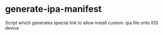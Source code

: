 # generate-ipa-manifest
Script which generates special link to allow install custom .ipa file onto iOS device
